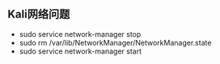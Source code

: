 ## Kali网络问题
* sudo service network-manager stop  
* sudo rm /var/lib/NetworkManager/NetworkManager.state  
* sudo service network-manager start
## 